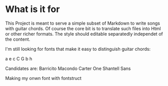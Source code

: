 # What is it for

This Project is meant to serve a simple subset of Markdown to write songs with guitar chords.
Of course the core bit is to translate such files into Html or other richer formats.
The style should editable separatedly independet of the content.

I'm still looking for fonts that make it easy to distinguish guitar chords:

a e c C G b h

Candidates are:
Barricito
Macondo
Carter One
Shantell Sans

Making my onwn font with fontstruct
